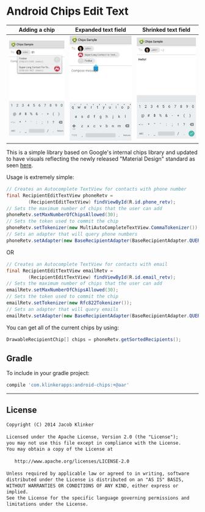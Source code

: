 # Android Chips Edit Text #


Adding a chip                    |  Expanded text field                                      |  Shrinked text field
:-------------------------------:|:---------------------------------------------------------:|:-------------------------------------------------------:
![](screenshots/add_a_chip.png)  |  ![](screenshots/three_chips_in_expanded_text_field.png)  |  ![](screenshots/three_chips_in_shrinked_text_field_and_text.png)

This is a simple library based on Google's internal chips library and updated to have visuals reflecting the newly released "Material Design" standard as seen [here](http://www.google.com/design/spec/components/chips-tokens.html#chips-tokens-contact-chips).

Usage is extremely simple:

```java
// Creates an Autocomplete TextView for contacts with phone number
final RecipientEditTextView phoneRetv =
        (RecipientEditTextView) findViewById(R.id.phone_retv);
// Sets the maximum number of chips that the user can add
phoneRetv.setMaxNumberOfChipsAllowed(30);
// Sets the token used to commit the chip
phoneRetv.setTokenizer(new MultiAutoCompleteTextView.CommaTokenizer());
// Sets an adapter that will query phone numbers
phoneRetv.setAdapter(new BaseRecipientAdapter(BaseRecipientAdapter.QUERY_TYPE_PHONE, this));
```

OR

```java
// Creates an Autocomplete TextView for contacts with email
final RecipientEditTextView emailRetv =
        (RecipientEditTextView) findViewById(R.id.email_retv);
// Sets the maximum number of chips that the user can add
emailRetv.setMaxNumberOfChipsAllowed(30);
// Sets the token used to commit the chip
emailRetv.setTokenizer(new Rfc822Tokenizer());
// Sets an adapter that will query emails
emailRetv.setAdapter(new BaseRecipientAdapter(BaseRecipientAdapter.QUERY_TYPE_EMAIL, this));
```

You can get all of the current chips by using:

```java
DrawableRecipientChip[] chips = phoneRetv.getSortedRecipients();
```


## Gradle

To include in your gradle project:

```groovy
compile 'com.klinkerapps:android-chips:+@aar'
```
---

## License

    Copyright (C) 2014 Jacob Klinker

    Licensed under the Apache License, Version 2.0 (the "License");
    you may not use this file except in compliance with the License.
    You may obtain a copy of the License at

       http://www.apache.org/licenses/LICENSE-2.0

    Unless required by applicable law or agreed to in writing, software
    distributed under the License is distributed on an "AS IS" BASIS,
    WITHOUT WARRANTIES OR CONDITIONS OF ANY KIND, either express or implied.
    See the License for the specific language governing permissions and
    limitations under the License.
